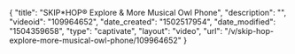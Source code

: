 {
    "title": "SKIP*HOP&reg; Explore &amp; More Musical Owl Phone",
    "description": "",
    "videoid": "109964652",
    "date_created": "1502517954",
    "date_modified": "1504359658",
    "type": "captivate",
    "layout": "video",
    "url": "\/v\/skip-hop-explore-more-musical-owl-phone\/109964652"
}